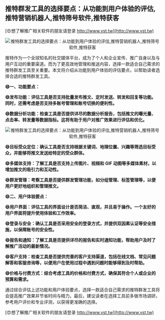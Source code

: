 ## **推特群发工具的选择要点：从功能到用户体验的评估,推特营销机器人,推特筛号软件,推特获客**

[😍想了解推广相关软件的朋友请登录 http://www.vst.tw](http://www.vst.tw)

 <center><img src="https://vst.tw/MP4/tuiguang/png/3.png" alt="推特群发工具的选择要点：从功能到用户体验的评估,推特营销机器人,推特筛号软件,推特获客"></center>

推特作为一个全球知名的社交媒体平台，成为了个人和企业宣传、推广自身以及与用户互动的重要渠道。而为了更高效地管理和推送内容，选择一款适合自己需求的推特群发工具至关重要。本文将介绍从功能到用户体验的评估要点，以帮助读者选择合适的推特群发工具。

**😄一、功能要点：**

**😄发布功能：评估工具是否支持批量发布推文、定时发送、转发和回复等功能。同时，还需考虑是否支持多账号管理和账号切换的便利性。**

**😄数据分析功能：检查工具是否提供详尽的数据分析报告，包括推文的曝光量、点击率、转发量等数据指标。这将有助于用户对推广效果进行评估和优化。**

 <center><img src="https://vst.tw/MP4/tuiguang/png/0.png" alt="推特群发工具的选择要点：从功能到用户体验的评估,推特营销机器人,推特筛号软件,推特获客"></center>

**😄目标受众定位：确认工具是否支持根据关键词、地理位置、兴趣等筛选目标受众，并能够将推文发送给特定的受众群体。**

**😄多媒体支持：了解工具是否支持上传图片、视频和 GIF 动图等多媒体素材，以增加推文的吸引力和互动性。**

**😄群发管理：考察工具是否提供群发管理功能，如分组管理、标签管理等，以便用户更好地组织和管理推文。**

**😄二、用户体验要点：**

**😄用户界面：评估工具的界面设计是否简洁、直观，并且易于操作。一个友好的用户界面将提升使用体验和工作效率。**

**😄登录与安全：确认工具是否采用安全的登录方式，并提供双因素认证等安全措施，以保障账号的安全性。**

**😄报告和通知：了解工具是否提供详尽的报告和实时通知功能，帮助用户及时了解推广活动的最新情况。**

**😄客户支持：检查工具是否提供完善的客户支持渠道，包括在线文档、常见问题解答和客服咨询等，以便用户在使用过程中遇到问题时能够得到及时帮助。**

**😄价格与付费方式：综合考虑工具的价格和付费方式，确保其符合个人或企业的预算和需求。**

通过综合评估上述功能和用户体验要点，选择一款适合自己需求的推特群发工具将会提高推广效果并节省时间与精力。最后，建议读者在选择工具前多做市场调研，参考用户评价和专业评测，以获得更准确的选择。

[😍想了解推广相关软件的朋友请登录 http://www.vst.tw](http://www.vst.tw)



